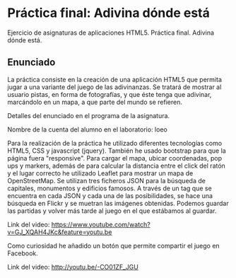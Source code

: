 # Práctica final: Adivina dónde está

Ejercicio de asignaturas de aplicaciones HTML5. Práctica final. Adivina dónde está.

## Enunciado

La práctica consiste en la creación de una aplicación HTML5 que permita jugar a una variante del juego de las adivinanzas. Se tratará de mostrar al usuario pistas, en forma de fotografías, y que éste tenga que adivinar, marcándolo en un mapa, a que parte del mundo se refieren.

Detalles del enunciado en el programa de la asignatura.

Nombre de la cuenta del alumno en el laboratorio: loeo

Para la realización de la práctica he utilizado diferentes tecnologías como HTML5, CSS y javascript (jquery). También he usado bootstrap para que la página fuera "responsive". Para cargar el mapa, ubicar coordenadas, pop ups y markers, además de para calcular la distancia entre el click del ratón y el lugar correcto he utilizado Leaflet para mostrar un mapa de OpenStreetMap. Se utilizan tres ficheros JSON para la búsqueda de capitales, monumentos y edificios famosos. A través de un tag que se encuentra en cada JSON y cada una de las posibilidades, se hace una búsqueda en Flickr y se muetran las imágenes obtenidas. Podemos guardar las partidas y volver más tarde al juego en el que estábamos al guardar. 

Link del video: https://www.youtube.com/watch?v=GJ_XQAH4JKc&feature=youtu.be

Como curiosidad he añadido un botón que permite compartir el juego en Facebook. 

Link del video:  http://youtu.be/-CO01ZF_JGU